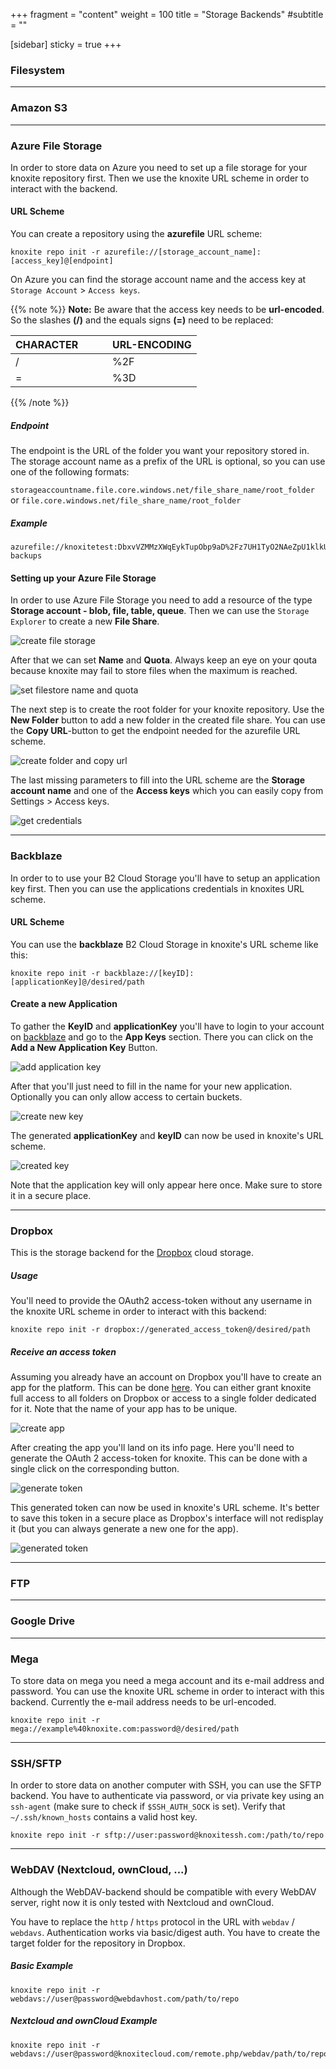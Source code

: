 +++
fragment = "content"
weight = 100
title = "Storage Backends"
#subtitle = ""

[sidebar]
  sticky = true
+++

<p>

### Filesystem

---

### Amazon S3

---

### Azure File Storage

In order to store data on Azure you need to set up a file storage for your
knoxite repository first. Then we use the knoxite URL scheme in order to
interact with the backend.

#### URL Scheme
You can create a repository using the **azurefile** URL scheme:

```
knoxite repo init -r azurefile://[storage_account_name]:[access_key]@[endpoint]
```

On Azure you can find the storage account name and the access key at
`Storage Account` > `Access keys`.

{{% note %}}
**Note:** Be aware that the access key needs to be **url-encoded**. So the
slashes **(/)** and the equals signs **(=)** need to be replaced:

| CHARACTER&nbsp;&nbsp;&nbsp;&nbsp;&nbsp;&nbsp;&nbsp;&nbsp;&nbsp; | URL-ENCODING |
| --------------------------------------------------------------- | ------------ |
| /                                                               | %2F          |
| =                                                               | %3D          |
{{% /note %}}

##### Endpoint
The endpoint is the URL of the folder you want your repository stored in.
The storage account name as a prefix of the URL is optional, so you can use one
of the following formats:

`
storageaccountname.file.core.windows.net/file_share_name/root_folder
`
or
`
file.core.windows.net/file_share_name/root_folder
`

##### Example
```
azurefile://knoxitetest:DbxvVZMMzXWqEykTupObp9aD%2Fz7UH1TyO2NAeZpU1klkUut4SEtOCCEOfp42%2FQLXYKRgmDUUwjzi4XJTe1nB6w%3D%3D@knoxitetest.file.core.windows.net/knoxite/home-backups
```

#### Setting up your Azure File Storage
In order to use Azure File Storage you need to add a resource of the type
**Storage account - blob, file, table, queue**. Then we can use the
`Storage Explorer` to create a new **File Share**.

![create file storage](/images/backends/azure_create_file_storage_focus.png)

After that we can set **Name** and **Quota**. Always keep an eye on your qouta
because knoxite may fail to store files when the maximum is reached.

![set filestore name and quota](/images/backends/azure_create_file_storage_2_focus.png)

The next step is to create the root folder for your knoxite repository.
Use the **New Folder** button to add a new folder in the created file share. You
can use the **Copy URL**-button to get the endpoint needed for the azurefile URL
scheme.

![create folder and copy url](/images/backends/azure_create_folder_copy_url_focus.png)

The last missing parameters to fill into the URL scheme are the
**Storage account name** and one of the **Access keys** which you can easily
copy from Settings > Access keys.

![get credentials](/images/backends/azure_access_keys_focus.png)

---

### Backblaze

In order to to use your B2 Cloud Storage you'll have to setup an application key
first. Then you can use the applications credentials in knoxites URL scheme.

#### URL Scheme

You can use the **backblaze** B2 Cloud Storage in knoxite's URL scheme like
this:
```
knoxite repo init -r backblaze://[keyID]:[applicationKey]@/desired/path
```

#### Create a new Application

To gather the **KeyID** and **applicationKey** you'll have to login to your
account on [backblaze](https://www.backblaze.com) and go to the **App Keys**
section. There you can click on the **Add a New Application Key** Button.

![add application key](/images/backends/backblaze_add_application_key_focus.png)

After that you'll just need to fill in the name for your new application.
Optionally you can only allow access to certain buckets.

![create new key](/images/backends/backblaze_create_new_key_focus.png)

The generated **applicationKey** and **keyID** can now be used in knoxite's URL
scheme.

![created key](/images/backends/backblaze_key_created_focus.png)

Note that the application key will only appear here once. Make sure to store it in a
secure place.

---

### Dropbox

This is the storage backend for the [Dropbox](https://www.dropbox.com) cloud
storage.

##### Usage

You'll need to provide the OAuth2 access-token without any username in the
knoxite URL scheme in order to interact with this backend:

```
knoxite repo init -r dropbox://generated_access_token@/desired/path
```

##### Receive an access token

Assuming you already have an account on Dropbox you'll have to create an app for
the platform. This can be done [here](https://dropbox.com/developers/apps/). You
can either grant knoxite full access to all folders on Dropbox or access to
a single folder dedicated for it. Note that the name of your app has to be
unique.

![create app](/images/backends/dropbox_create_new_app_focus.png)

After creating the app you'll land on its info page. Here you'll need to
generate the OAuth 2 access-token for knoxite. This can be done with a single
click on the corresponding button.

![generate token](/images/backends/dropbox_generate_access_token_focus.png)

This generated token can now be used in knoxite's URL scheme. It's better to
save this token in a secure place as Dropbox's interface will not redisplay it
(but you can always generate a new one for the app).

![generated token](/images/backends/dropbox_generated_access_token_focus.png)

---

### FTP

---

### Google Drive

---

### Mega

To store data on mega you need a mega account and its e-mail address and
password. You can use the knoxite URL scheme in order to interact with this
backend. Currently the e-mail address needs to be url-encoded.


```
knoxite repo init -r mega://example%40knoxite.com:password@/desired/path
```

---

### SSH/SFTP

In order to store data on another computer with SSH, you can use the SFTP
backend. You have to authenticate via password, or via private key using
an `ssh-agent` (make sure to check if `$SSH_AUTH_SOCK` is set). Verify that
`~/.ssh/known_hosts` contains a valid host key.

```
knoxite repo init -r sftp://user:password@knoxitessh.com:/path/to/repo
```

---

### WebDAV (Nextcloud, ownCloud, ...)

Although the WebDAV-backend should be compatible with every WebDAV server, right
now it is only tested with Nextcloud and ownCloud.

You have to replace the `http` / `https` protocol in the URL with `webdav` /
`webdavs`. Authentication works via basic/digest auth. You have to create the
target folder for the repository in Dropbox.

##### Basic Example

```
knoxite repo init -r webdavs://user@password@webdavhost.com/path/to/repo
```

##### Nextcloud and ownCloud Example

```
knoxite repo init -r webdavs://user@password@knoxitecloud.com/remote.php/webdav/path/to/repo
```
</p>
